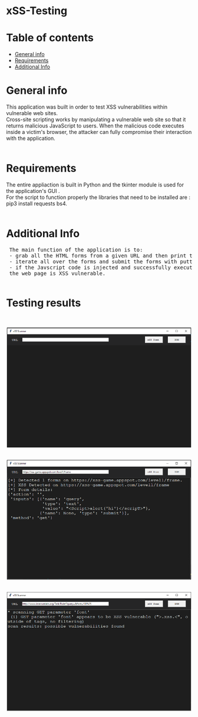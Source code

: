 # xSS-Testing

# Table of contents

* [General info](#general-info)
* [Requirements](#requirements)
* [Additional Info](#additional-info)

# General info

This application was built in order to test XSS vulnerabilities within vulnerable web sites. <br>
Cross-site scripting works by manipulating a vulnerable web site so that it returns malicious JavaScript to users. When the malicious code executes inside a victim's browser, the attacker can fully compromise their interaction with the application.
<br>
<br>

# Requirements

The entire appliaction is built in Python and the tkinter module is used for the application's GUI .<br> For the script to function properly the libraries that need to be installed are :<br> pip3 install requests bs4. 
<br>
<br> 

# Additional Info
<pre>
 The main function of the application is to:
 - grab all the HTML forms from a given URL and then print the number of forms detected.
 - iterate all over the forms and submit the forms with putting the value of all text and search input fields with a Javascript code.
 - if the Javscript code is injected and successfully executed then we come to the conclusion that 
 the web page is XSS vulnerable.

</pre>

# Testing results
<br>
<p align="center">
  <img src="tests/xSS.png" width="500" title="hover text"
  >
<br>
<br>
<p align="center">
  <img src="tests/xSS_dom.png" width="500" title="hover text"
  >

<br>
<br>
<p align="center">
  <img src="tests/xSS_scan.png" width="500" title="hover text"
  >


